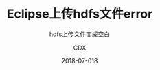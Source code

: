 ---
layout:     post
title:        Eclipse上传hdfs文件error
subtitle:    hdfs上传文件变成空白
date:       2018-07-018
author:     CDX
header-img: img/post-bg-re-vs-ng2.jpg
catalog: true
tags:
    - Aichen
---